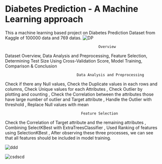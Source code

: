# Diabetes Prediction - A Machine Learning approach
This a machine learning based project on Diabetes Prediction
Dataset from Kaggle of 100000 data and 769 datas.
![DP](https://github.com/SaiyemRaiyan/Diabetes-Prediction---A-Machine-Learning-approach/assets/64364859/a9f4b9e4-4b8e-42f6-9bc3-d4fee9c22eb3)


                                               Overview
                                                                                          
Dataset Overview, Data Analysis and Preprocessing, Feature Selection, Determining Test Size Using Cross-Validation Score, Model Training, Comparison & Conclusion

                                     Data Analysis and Preprocessing
                                                                           

Check if there any Null values, Check the Duplicate values in each rows and columns, Check Unique values for each Attributes
, Check Outlier by plotting and counting 
, Check the Correlation between the attributes those have large number of outlier and Target attribute
, Handle the Outlier with threshold
, Replace Null values with mean

                                       Feature Selection
                                                                                   
Check the Correlation of Target attribute and the remaining attributes
, Combining SelectKBest with ExtraTreesClassifier
, Used Ranking of features using SelectionKBest
, After observing these three processes, we can see that all features should be included in model training. 

![ddd](https://github.com/SaiyemRaiyan/Diabetes-Prediction---A-Machine-Learning-approach/assets/64364859/fcc08ba2-9876-4938-bcb6-d785e97d769f)

![csdscd](https://github.com/SaiyemRaiyan/Diabetes-Prediction---A-Machine-Learning-approach/assets/64364859/29dc6a9c-2a24-4d26-adfd-e29952ca4ec4)

